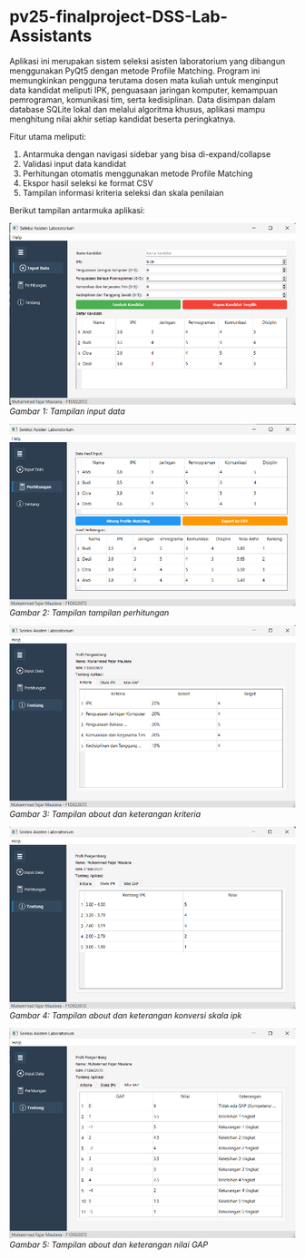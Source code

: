 # pv25-finalproject-DSS-Lab-Assistants

Aplikasi ini merupakan sistem seleksi asisten laboratorium yang dibangun menggunakan PyQt5 dengan metode Profile Matching. Program ini memungkinkan pengguna terutama dosen mata kuliah untuk menginput data kandidat meliputi IPK, penguasaan jaringan komputer, kemampuan pemrograman, komunikasi tim, serta kedisiplinan. Data disimpan dalam database SQLite lokal dan melalui algoritma khusus, aplikasi mampu menghitung nilai akhir setiap kandidat beserta peringkatnya.  

Fitur utama meliputi:  
1. Antarmuka dengan navigasi sidebar yang bisa di-expand/collapse  
2. Validasi input data kandidat  
3. Perhitungan otomatis menggunakan metode Profile Matching  
4. Ekspor hasil seleksi ke format CSV  
5. Tampilan informasi kriteria seleksi dan skala penilaian  

Berikut tampilan antarmuka aplikasi:  

![Tampilan 1](hasil/1.png)  
*Gambar 1: Tampilan input data*  

![Tampilan 2](hasil/2.png)  
*Gambar 2: Tampilan tampilan perhitungan*  

![Tampilan 3](hasil/3.png)  
*Gambar 3: Tampilan about dan keterangan kriteria*  

![Tampilan 4](hasil/4.png)  
*Gambar 4: Tampilan about dan keterangan konversi skala ipk* 

![Tampilan 5](hasil/5.png)  
*Gambar 5: Tampilan about dan keterangan nilai GAP* 